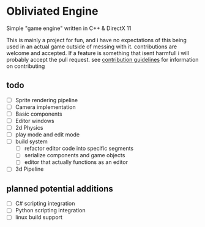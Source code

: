 # Obliviated Engine
Simple "game engine" written in C++ & DirectX 11

This is mainly a project for fun, and i have no expectations of this being used in an actual game outside of messing with it.
contributions are welcome and accepted. If a feature is something that isent harmfull i will probably accept the pull request.
see [contribution guidelines](docs/contributing.md) for information on contributing


## todo
 - [ ] Sprite rendering pipeline
 - [ ] Camera implementation
 - [ ] Basic components
 - [ ] Editor windows
 - [ ] 2d Physics
 - [ ] play mode and edit mode
 - [ ] build system
   - [ ] refactor editor code into specific segments
   - [ ] serialize components and game objects
   - [ ] editor that actually functions as an editor
 - [ ] 3d Pipeline

## planned potential additions
- [ ] C# scripting integration
- [ ] Python scripting integration
- [ ] linux build support
